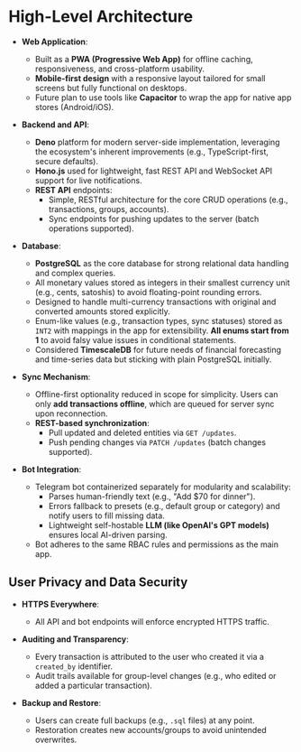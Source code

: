 # High-Level Architecture

- **Web Application**:
  - Built as a **PWA (Progressive Web App)** for offline caching,
    responsiveness, and cross-platform usability.
  - **Mobile-first design** with a responsive layout tailored for small screens
    but fully functional on desktops.
  - Future plan to use tools like **Capacitor** to wrap the app for native app
    stores (Android/iOS).

- **Backend and API**:
  - **Deno** platform for modern server-side implementation, leveraging the
    ecosystem's inherent improvements (e.g., TypeScript-first, secure defaults).
  - **Hono.js** used for lightweight, fast REST API and WebSocket API support
    for live notifications.
  - **REST API** endpoints:
    - Simple, RESTful architecture for the core CRUD operations (e.g.,
      transactions, groups, accounts).
    - Sync endpoints for pushing updates to the server (batch operations
      supported).

- **Database**:
  - **PostgreSQL** as the core database for strong relational data handling and
    complex queries.
  - All monetary values stored as integers in their smallest currency unit
    (e.g., cents, satoshis) to avoid floating-point rounding errors.
  - Designed to handle multi-currency transactions with original and converted
    amounts stored explicitly.
  - Enum-like values (e.g., transaction types, sync statuses) stored as `INT2`
    with mappings in the app for extensibility. **All enums start from 1** to 
    avoid falsy value issues in conditional statements.
  - Considered **TimescaleDB** for future needs of financial forecasting and
    time-series data but sticking with plain PostgreSQL initially.

- **Sync Mechanism**:
  - Offline-first optionality reduced in scope for simplicity. Users can only
    **add transactions offline**, which are queued for server sync upon
    reconnection.
  - **REST-based synchronization**:
    - Pull updated and deleted entities via `GET /updates`.
    - Push pending changes via `PATCH /updates` (batch changes supported).

- **Bot Integration**:
  - Telegram bot containerized separately for modularity and scalability:
    - Parses human-friendly text (e.g., "Add $70 for dinner").
    - Errors fallback to presets (e.g., default group or category) and notify
      users to fill missing data.
    - Lightweight self-hostable **LLM (like OpenAI's GPT models)** ensures local
      AI-driven parsing.
  - Bot adheres to the same RBAC rules and permissions as the main app.

## User Privacy and Data Security

- **HTTPS Everywhere**:
  - All API and bot endpoints will enforce encrypted HTTPS traffic.

- **Auditing and Transparency**:
  - Every transaction is attributed to the user who created it via a
    `created_by` identifier.
  - Audit trails available for group-level changes (e.g., who edited or added a
    particular transaction).

- **Backup and Restore**:
  - Users can create full backups (e.g., `.sql` files) at any point.
  - Restoration creates new accounts/groups to avoid unintended overwrites.
